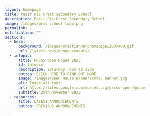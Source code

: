 ```yaml
---
layout: homepage
title: Pasir Ris Crest Secondary School
description: Pasir Ris Crest Secondary School
image: /images/prcs school logo.png
permalink: /
notification: ""
sections:
  - hero:
      background: /images/crestianherohomepage1200x400.gif
      url: /latest-news/announcements/
  - infopic:
      title: PRCSS Open House 2023
      id: infopic
      description: Saturday, 9am to 12pm
      button: CLICK HERE TO FIND OUT MORE
      image: /images/Open House Banner/small banner.jpg
      alt: Image alt text
      url: https://sites.google.com/moe.edu.sg/prcss-open-house
      subtitle: 25th November 2023
  - resources:
      title: LATEST ANNOUNCEMENTS
      button: PREVIOUS ANNOUNCEMENTS
---
```

